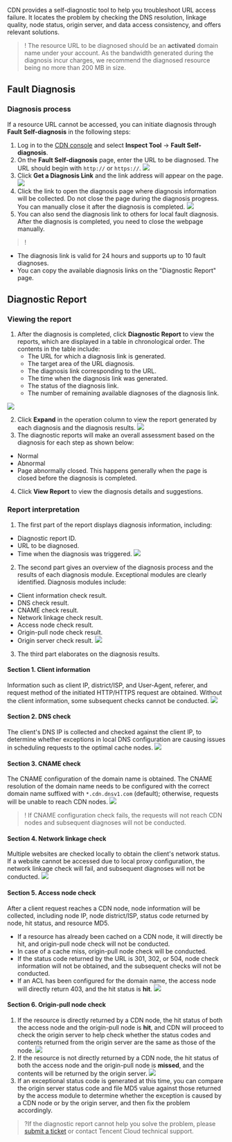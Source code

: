 CDN provides a self-diagnostic tool to help you troubleshoot URL access failure. It locates the problem by checking the DNS resolution, linkage quality, node status, origin server, and data access consistency, and offers relevant solutions.

>! The resource URL to be diagnosed should be an **activated** domain name under your account. As the bandwidth generated during the diagnosis incur charges, we recommend the diagnosed resource being no more than 200 MB in size.



## Fault Diagnosis
### Diagnosis process

If a resource URL cannot be accessed, you can initiate diagnosis through **Fault Self-diagnosis** in the following steps:
1. Log in to the [CDN console](https://console.cloud.tencent.com/cdn) and select **Inspect Tool** -> **Fault Self-diagnosis**.
2. On the **Fault Self-diagnosis** page, enter the URL to be diagnosed. The URL should begin with `http://` or `https://`.
 ![](https://main.qcloudimg.com/raw/0b5b89dee36676027aeb15a118b4584e.png)
3. Click **Get a Diagnosis Link** and the link address will appear on the page.
 ![](https://main.qcloudimg.com/raw/35e6dc6b335db10c63dc729cbe11ddbe.png)
4. Click the link to open the diagnosis page where diagnosis information will be collected. Do not close the page during the diagnosis progress. You can manually close it after the diagnosis is completed.
    ![](https://main.qcloudimg.com/raw/1e41c147e1e0ae216efc6635a43b1298.png)
5. You can also send the diagnosis link to others for local fault diagnosis. After the diagnosis is completed, you need to close the webpage manually.

>!
- The diagnosis link is valid for 24 hours and supports up to 10 fault diagnoses.
- You can copy the available diagnosis links on the "Diagnostic Report" page.

## Diagnostic Report
### Viewing the report
1. After the diagnosis is completed, click **Diagnostic Report** to view the reports, which are displayed in a table in chronological order. The contents in the table include:
	- The URL for which a diagnosis link is generated.
	- The target area of the URL diagnosis.
	- The diagnosis link corresponding to the URL.
	- The time when the diagnosis link was generated.
	- The status of the diagnosis link.
	- The number of remaining available diagnoses of the diagnosis link.

![](https://main.qcloudimg.com/raw/47c48777ace8428bb065695e1475600e.png)

2. Click **Expand** in the operation column to view the report generated by each diagnosis and the diagnosis results.
![](https://main.qcloudimg.com/raw/a439f2dbcadcb6d2790e846416717cea.png)
3. The diagnostic reports will make an overall assessment based on the diagnosis for each step as shown below:
 - Normal
 - Abnormal
 - Page abnormally closed. This happens generally when the page is closed before the diagnosis is completed.
4. Click **View Report** to view the diagnosis details and suggestions.

### Report interpretation
1. The first part of the report displays diagnosis information, including:
 - Diagnostic report ID.
 - URL to be diagnosed.
 - Time when the diagnosis was triggered.
![](https://main.qcloudimg.com/raw/a7b7c60533782c95927d4860491594fd.png)

2. The second part gives an overview of the diagnosis process and the results of each diagnosis module. Exceptional modules are clearly identified. Diagnosis modules include:
 - Client information check result.
 - DNS check result.
 - CNAME check result.
 - Network linkage check result.
 - Access node check result.
 - Origin-pull node check result.
 - Origin server check result.
![](https://main.qcloudimg.com/raw/1298a6d0b2e72b70ca202a03660b409f.png)

3. The third part elaborates on the diagnosis results.
 #### Section 1. Client information
Information such as client IP, district/ISP, and User-Agent, referer, and request method of the initiated HTTP/HTTPS request are obtained. Without the client information, some subsequent checks cannot be conducted.
![](https://main.qcloudimg.com/raw/8219224766176ed87ebb421330170f4a.png)

 #### Section 2. DNS check
The client's DNS IP is collected and checked against the client IP, to determine whether exceptions in local DNS configuration are causing issues in scheduling requests to the optimal cache nodes.
![](https://main.qcloudimg.com/raw/4ab79b159c3e983cd6db7c1fefeae9ea.png)

 #### Section 3. CNAME check
The CNAME configuration of the domain name is obtained. The CNAME resolution of the domain name needs to be configured with the correct domain name suffixed with `*.cdn.dnsv1.com` (default); otherwise, requests will be unable to reach CDN nodes.
![](https://main.qcloudimg.com/raw/c3bbbb52440985415d9433b838dbde42.png)
>! If CNAME configuration check fails, the requests will not reach CDN nodes and subsequent diagnoses will not be conducted.

 #### Section 4. Network linkage check
Multiple websites are checked locally to obtain the client's network status. If a website cannot be accessed due to local proxy configuration, the network linkage check will fail, and subsequent diagnoses will not be conducted.
![](https://main.qcloudimg.com/raw/be249d3593b9956bf4e03393f02bb1d4.png)

 #### Section 5. Access node check
After a client request reaches a CDN node, node information will be collected, including node IP, node district/ISP, status code returned by node, hit status, and resource MD5.
 - If a resource has already been cached on a CDN node, it will directly be hit, and origin-pull node check will not be conducted.
 - In case of a cache miss, origin-pull node check will be conducted.
 - If the status code returned by the URL is 301, 302, or 504, node check information will not be obtained, and the subsequent checks will not be conducted.
 - If an ACL has been configured for the domain name, the access node will directly return 403, and the hit status is **hit**.
![](https://main.qcloudimg.com/raw/cce938713c83879c50899efb71b9ea2e.png)

 #### Section 6. Origin-pull node check
 1. If the resource is directly returned by a CDN node, the hit status of both the access node and the origin-pull node is **hit**, and CDN will proceed to check the origin server to help check whether the status codes and contents returned from the origin server are the same as those of the node.
![](https://main.qcloudimg.com/raw/88ec7bc47877ef3c96b468a2a9c19a00.png)
 2. If the resource is not directly returned by a CDN node, the hit status of both the access node and the origin-pull node is **missed**, and the contents will be returned by the origin server.
![](https://main.qcloudimg.com/raw/ce8f450c620a6ed2b13de186a04b677b.png)
 3. If an exceptional status code is generated at this time, you can compare the origin server status code and file MD5 value against those returned by the access module to determine whether the exception is caused by a CDN node or by the origin server, and then fix the problem accordingly.

>?If the diagnostic report cannot help you solve the problem, please [submit a ticket](https://console.cloud.tencent.com/workorder/category) or contact Tencent Cloud technical support.

